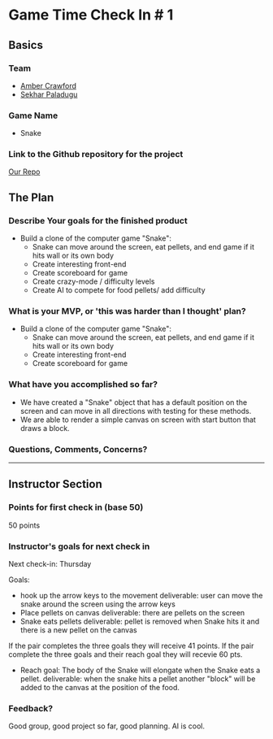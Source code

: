 # Game Time Check In # 1

## Basics

### Team
- [Amber Crawford](https://github.com/amcrawford)
- [Sekhar Paladugu](https://github.com/sekharp)

### Game Name
- Snake

### Link to the Github repository for the project
[Our Repo](https://github.com/amcrawford/game-time)

## The Plan

### Describe Your goals for the finished product

- Build a clone of the computer game "Snake":
  * Snake can move around the screen, eat pellets, and end game if it hits wall or its own body
  * Create interesting front-end
  * Create scoreboard for game
  * Create crazy-mode / difficulty levels
  * Create AI to compete for food pellets/ add difficulty

### What is your MVP, or 'this was harder than I thought' plan?
- Build a clone of the computer game "Snake":
  * Snake can move around the screen, eat pellets, and end game if it hits wall or its own body
  * Create interesting front-end
  * Create scoreboard for game


### What have you accomplished so far?

- We have created a "Snake" object that has a default position on the screen and can move in all directions with testing for these methods.
- We are able to render a simple canvas on screen with start button that draws a block.

### Questions, Comments, Concerns?


-----

## Instructor Section

### Points for first check in (base 50)

50 points

### Instructor's goals for next check in

Next check-in: Thursday

Goals:
* hook up the arrow keys to the movement
  deliverable: user can move the snake around the screen using the arrow keys
* Place pellets on canvas
  deliverable: there are pellets on the screen
* Snake eats pellets
  deliverable: pellet is removed when Snake hits it and there is a new pellet on the canvas

If the pair completes the three goals they will receive 41 points. If the pair complete the three goals and their reach goal they will recevie 60 pts.

* Reach goal: The body of the Snake will elongate when the Snake eats a pellet.
  deliverable: when the snake hits a pellet another "block" will be added to the canvas at the position of the food.

### Feedback?

Good group, good project so far, good planning. AI is cool.
